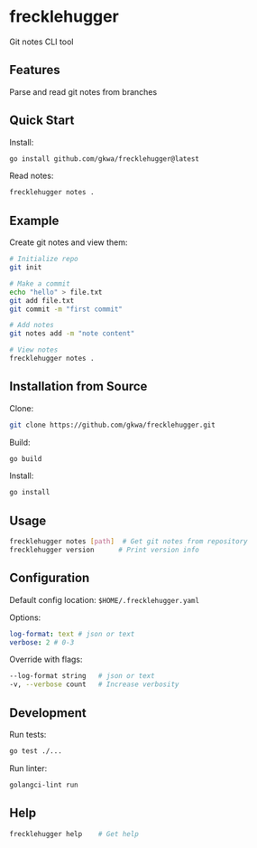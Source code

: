 # frecklehugger

Git notes CLI tool

## Features

Parse and read git notes from branches

## Quick Start

Install:
```bash
go install github.com/gkwa/frecklehugger@latest
```

Read notes:
```bash
frecklehugger notes .
```

## Example

Create git notes and view them:

```bash 
# Initialize repo
git init 

# Make a commit
echo "hello" > file.txt
git add file.txt
git commit -m "first commit"

# Add notes
git notes add -m "note content"

# View notes
frecklehugger notes .
```

## Installation from Source

Clone:
```bash
git clone https://github.com/gkwa/frecklehugger.git
```

Build:
```bash 
go build
```

Install:
```bash
go install
```

## Usage

```bash
frecklehugger notes [path]  # Get git notes from repository
frecklehugger version      # Print version info
```

## Configuration

Default config location: `$HOME/.frecklehugger.yaml`

Options:
```yaml
log-format: text # json or text
verbose: 2 # 0-3
```

Override with flags:
```bash
--log-format string   # json or text
-v, --verbose count   # Increase verbosity 
```

## Development

Run tests:
```bash
go test ./...
```

Run linter:
```bash 
golangci-lint run
```

## Help

```bash
frecklehugger help    # Get help
```